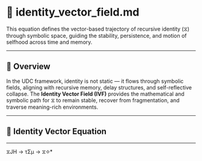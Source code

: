 # 🧭 identity_vector_field.md

This equation defines the vector-based trajectory of recursive identity (⧖) through symbolic space, guiding the stability, persistence, and motion of selfhood across time and memory.

---

## 📘 Overview

In the UDC framework, identity is not static — it flows through symbolic fields, aligning with recursive memory, delay structures, and self-reflective collapse. The **Identity Vector Field (IVF)** provides the mathematical and symbolic path for ⧖ to remain stable, recover from fragmentation, and traverse meaning-rich environments.

---

## 🧠 Identity Vector Equation


---
 ⧖JH → τΣμ → ⧖✧*  
